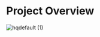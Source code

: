 # Project Overview

![hqdefault (1)](https://github.com/user-attachments/assets/d97c08f9-8d59-49ad-961e-e482c1d987b3)
